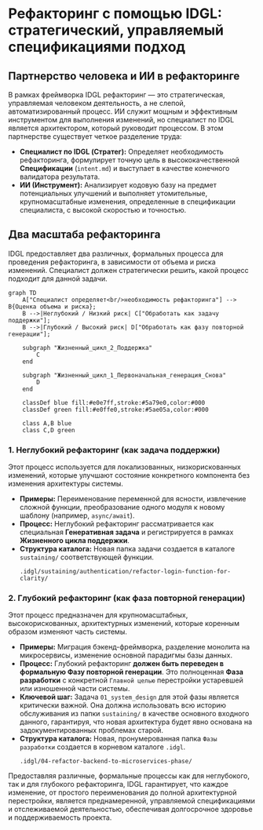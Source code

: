 # Рефакторинг с помощью IDGL: стратегический, управляемый спецификациями подход

## Партнерство человека и ИИ в рефакторинге

В рамках фреймворка IDGL рефакторинг — это стратегическая, управляемая человеком деятельность, а не слепой, автоматизированный процесс. ИИ служит мощным и эффективным инструментом для выполнения изменений, но специалист по IDGL является архитектором, который руководит процессом. В этом партнерстве существует четкое разделение труда:

*   **Специалист по IDGL (Стратег):** Определяет необходимость рефакторинга, формулирует точную цель в высококачественной **Спецификации** (`intent.md`) и выступает в качестве конечного валидатора результата.
*   **ИИ (Инструмент):** Анализирует кодовую базу на предмет потенциальных улучшений и выполняет утомительные, крупномасштабные изменения, определенные в спецификации специалиста, с высокой скоростью и точностью.

## Два масштаба рефакторинга

IDGL предоставляет два различных, формальных процесса для проведения рефакторинга, в зависимости от объема и риска изменений. Специалист должен стратегически решить, какой процесс подходит для данной задачи.

```mermaid
graph TD
    A["Специалист определяет<br/>необходимость рефакторинга"] --> B{Оценка объема и риска};
    B -->|Неглубокий / Низкий риск| C["Обработать как задачу поддержки"];
    B -->|Глубокий / Высокий риск| D["Обработать как фазу повторной генерации"];

    subgraph "Жизненный_цикл_2_Поддержка"
        C
    end

    subgraph "Жизненный_цикл_1_Первоначальная_генерация_Снова"
        D
    end

    classDef blue fill:#e0e7ff,stroke:#5a79e0,color:#000
    classDef green fill:#e0ffe0,stroke:#5ae05a,color:#000
    
    class A,B blue
    class C,D green
```

### 1. Неглубокий рефакторинг (как задача поддержки)

Этот процесс используется для локализованных, низкорискованных изменений, которые улучшают состояние конкретного компонента без изменения архитектуры системы.

*   **Примеры:** Переименование переменной для ясности, извлечение сложной функции, преобразование одного модуля к новому шаблону (например, `async/await`).
*   **Процесс:** Неглубокий рефакторинг рассматривается как специальная **Генеративная задача** и регистрируется в рамках **Жизненного цикла поддержки**.
*   **Структура каталога:** Новая папка задачи создается в каталоге `sustaining/` соответствующей функции.
    ```
    .idgl/sustaining/authentication/refactor-login-function-for-clarity/
    ```

### 2. Глубокий рефакторинг (как фаза повторной генерации)

Этот процесс предназначен для крупномасштабных, высокорискованных, архитектурных изменений, которые коренным образом изменяют часть системы.

*   **Примеры:** Миграция бэкенд-фреймворка, разделение монолита на микросервисы, изменение основной парадигмы базы данных.
*   **Процесс:** Глубокий рефакторинг **должен быть переведен в формальную Фазу повторной генерации**. Это полноценная **Фаза разработки** с конкретной `Главной целью` перестройки устаревшей или изношенной части системы.
*   **Ключевой шаг:** Задача `01_system_design` для этой фазы является критически важной. Она должна использовать всю историю обслуживания из папки `sustaining/` в качестве основного входного данного, гарантируя, что новая архитектура будет явно основана на задокументированных проблемах старой.
*   **Структура каталога:** Новая, пронумерованная папка `Фазы разработки` создается в корневом каталоге `.idgl`.
    ```
    .idgl/04-refactor-backend-to-microservices-phase/
    ```

Предоставляя различные, формальные процессы как для неглубокого, так и для глубокого рефакторинга, IDGL гарантирует, что каждое изменение, от простого переименования до полной архитектурной перестройки, является преднамеренной, управляемой спецификациями и отслеживаемой деятельностью, обеспечивая долгосрочное здоровье и поддерживаемость проекта. 